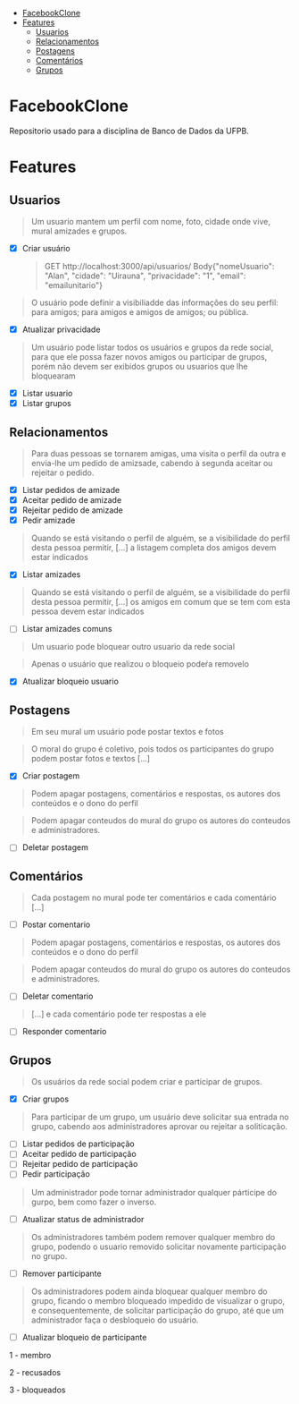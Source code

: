 - [FacebookClone](#facebookclone)
- [Features](#features)
    - [Usuarios](#usuarios)
    - [Relacionamentos](#relacionamentos)
    - [Postagens](#postagens)
    - [Comentários](#coment%C3%A1rios)
    - [Grupos](#grupos)

# FacebookClone

Repositorio usado para a disciplina de Banco de Dados da UFPB.

# Features

## Usuarios

> Um usuario mantem um perfil com nome, foto, cidade onde vive, mural amizades e grupos.

- [x] Criar usuário
  > GET http://localhost:3000/api/usuarios/
  > Body{"nomeUsuario": "Alan", "cidade": "Uirauna", "privacidade": "1", "email": "emailunitario"}

> O usuário pode definir a visibiliadde das informações do seu perfil: para amigos; para amigos e amigos de amigos; ou pública.

- [x] Atualizar privacidade

> Um usuário pode listar todos os usuários e grupos da rede social, para que ele possa fazer novos amigos ou participar de grupos, porém não devem ser exibidos grupos ou usuarios que lhe bloquearam

- [x] Listar usuario
- [x] Listar grupos

## Relacionamentos

> Para duas pessoas se tornarem amigas, uma visita o perfil da outra e envia-lhe um pedido de amizsade, cabendo à segunda aceitar ou rejeitar o pedido.

- [x] Listar pedidos de amizade
- [x] Aceitar pedido de amizade
- [x] Rejeitar pedido de amizade
- [x] Pedir amizade

> Quando se está visitando o perfil de alguém, se a visibilidade do perfil desta pessoa permitir, [...] a listagem completa dos amigos devem estar indicados

- [x] Listar amizades

> Quando se está visitando o perfil de alguém, se a visibilidade do perfil desta pessoa permitir, [...] os amigos em comum que se tem com esta pessoa devem estar indicados

- [ ] Listar amizades comuns

> Um usuario pode bloquear outro usuario da rede social

> Apenas o usuário que realizou o bloqueio podeŕa removelo

- [x] Atualizar bloqueio usuario

## Postagens

> Em seu mural um usuário pode postar textos e fotos

> O moral do grupo é coletivo, pois todos os participantes do grupo podem postar fotos e textos [...]

- [x] Criar postagem

> Podem apagar postagens, comentários e respostas, os autores dos conteúdos e o dono do perfil

> Podem apagar conteudos do mural do grupo os autores do conteudos e administradores.

- [ ] Deletar postagem

## Comentários

> Cada postagem no mural pode ter comentários e cada comentário [...]

- [ ] Postar comentario

> Podem apagar postagens, comentários e respostas, os autores dos conteúdos e o dono do perfil

> Podem apagar conteudos do mural do grupo os autores do conteudos e administradores.

- [ ] Deletar comentario

> [...] e cada comentário pode ter respostas a ele

- [ ] Responder comentario

## Grupos

> Os usuários da rede social podem criar e participar de grupos.

- [x] Criar grupos

> Para participar de um grupo, um usuário deve solicitar sua entrada no grupo, cabendo aos administradores aprovar ou rejeitar a soliticação.

- [ ] Listar pedidos de participação
- [ ] Aceitar pedido de participação
- [ ] Rejeitar pedido de participação
- [ ] Pedir participação

> Um administrador pode tornar administrador qualquer párticipe do gurpo, bem como fazer o inverso.

- [ ] Atualizar status de administrador

> Os administradores também podem remover qualquer membro do grupo, podendo o usuario removido solicitar novamente participação no grupo.

- [ ] Remover participante

> Os administradores podem ainda bloquear qualquer membro do grupo, ficando o membro bloqueado impedido de visualizar o grupo, e consequentemente, de solicitar participação do grupo, até que um administrador faça o desbloqueio do usuário.

- [ ] Atualizar bloqueio de participante



1 - membro

2 - recusados

3 - bloqueados



